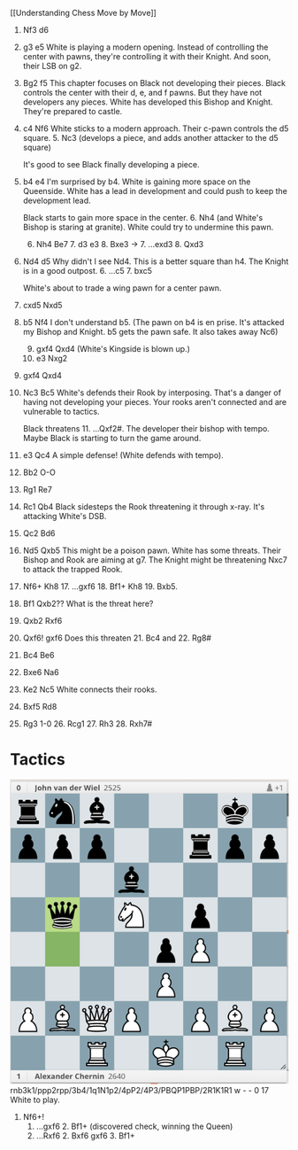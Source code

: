 [[Understanding Chess Move by Move]]

1. Nf3 d6
2. g3 e5
	White is playing a modern opening. Instead of controlling the center with pawns, they're controlling it with their Knight. And soon, their LSB on g2.
3. Bg2 f5
	This chapter focuses on Black not developing their pieces. Black controls the center with their d, e, and f pawns. But they have not developers any pieces. White has developed this Bishop and Knight. They're prepared to castle.
	
4. c4 Nf6
	White sticks to a modern approach. Their c-pawn controls the d5 square. 
	5. Nc3 (develops a piece, and adds another attacker to the d5 square)

	It's good to see Black finally developing a piece.
	
5. b4 e4
	I'm surprised by b4. White is gaining more space on the Queenside. White has a lead in development and could push to keep the development lead. 
	
	Black starts to gain more space in the center. 6. Nh4 (and White's Bishop is staring at granite).
	White could try to undermine this pawn.
	
	6. Nh4 Be7 7. d3 e3 8. Bxe3
	    -> 7. ...exd3 8. Qxd3
		
6. Nd4 d5
	Why didn't I see Nd4. This is a better square than h4. The Knight is in a good outpost.
	6. ...c5 7. bxc5

	White's about to trade a wing pawn for a center pawn. 
	
7. cxd5 Nxd5
8. b5 Nf4
	I don't understand b5. (The pawn on b4 is en prise. It's attacked my Bishop and Knight. b5 gets the pawn safe. It also takes away Nc6)
	
	9. gxf4 Qxd4 (White's Kingside is blown up.)
	9. e3 Nxg2

9. gxf4 Qxd4
10. Nc3 Bc5
	White's defends their Rook by interposing. That's a danger of having not developing your pieces. Your rooks aren't connected and are vulnerable to tactics.
	
	Black threatens 11. ...Qxf2#. The developer their bishop with tempo. Maybe Black is starting to turn the game around. 
	
11. e3 Qc4
	A simple defense! (White defends with tempo). 
	
12. Bb2 O-O
13. Rg1 Re7
14. Rc1 Qb4
	Black sidesteps the Rook threatening it through x-ray. It's attacking White's DSB. 
	
15. Qc2 Bd6
16. Nd5 Qxb5
	This might be a poison pawn. White has some threats. Their Bishop and Rook are aiming at g7. The Knight might be threatening Nxc7 to attack the trapped Rook. 
	
17. Nf6+ Kh8
	17. ...gxf6 18. Bf1+ Kh8 19. Bxb5.

18. Bf1 Qxb2??
	What is the threat here?
	
19. Qxb2 Rxf6
20. Qxf6! gxf6
	Does this threaten 21. Bc4 and 22. Rg8#
	
21. Bc4 Be6
22. Bxe6 Na6
23. Ke2 Nc5
	White connects their rooks.

24. Bxf5 Rd8
25. Rg3 1-0
	26. Rcg1 27. Rh3 28. Rxh7#

# Tactics
![1](./chernin_1.png)
rnb3k1/ppp2rpp/3b4/1q1N1p2/4pP2/4P3/PBQP1PBP/2R1K1R1 w - - 0 17
White to play.
1. Nf6+!
	1. ...gxf6 2. Bf1+ (discovered check, winning the Queen)
	1. ...Rxf6 2. Bxf6 gxf6 3. Bf1+